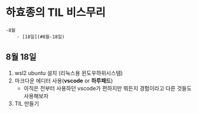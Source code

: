 # 하효종의 TIL 비스무리

    -8월
        - [18일](#8월-18일)


## 8월 18일
1. wsl2 ubuntu 설치 (리눅스용 윈도우하위시스템)
1. 마크다운 에디터 사용(**vscode** or **하루패드**)
    - 아직은 전부터 사용하던 vscode가 편하지만 뭐든지 경험이라고 다른 것들도 사용해보자
1. TIL 만들기